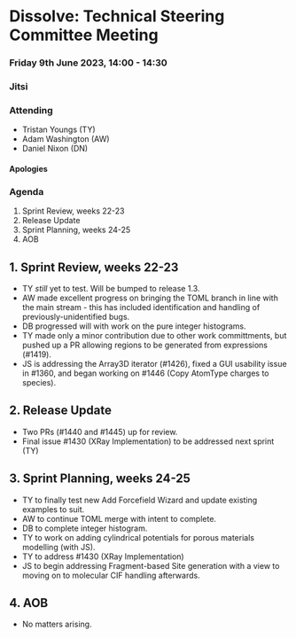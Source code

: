 # Dissolve: Technical Steering Committee Meeting
### Friday 9th June 2023, 14:00 - 14:30
### Jitsi

### Attending

- Tristan Youngs (TY)
- Adam Washington (AW)
- Daniel Nixon (DN)

#### Apologies

### Agenda

1. Sprint Review, weeks 22-23
2. Release Update
3. Sprint Planning, weeks 24-25
4. AOB

## 1. Sprint Review, weeks 22-23

- TY *still* yet to test. Will be bumped to release 1.3.
- AW made excellent progress on bringing the TOML branch in line with the main stream - this has included identification and handling of previously-unidentified bugs.
- DB progressed will with work on the pure integer histograms.
- TY made only a minor contribution due to other work committments, but pushed up a PR allowing regions to be generated from expressions (#1419).
- JS is addressing the Array3D iterator (#1426), fixed a GUI usability issue in #1360, and began working on #1446 (Copy AtomType charges to species).

## 2. Release Update

- Two PRs (#1440 and #1445) up for review.
- Final issue #1430 (XRay Implementation) to be addressed next sprint (TY)

## 3. Sprint Planning, weeks 24-25

- TY to finally test new Add Forcefield Wizard and update existing examples to suit.
- AW to continue TOML merge with intent to complete.
- DB to complete integer histogram.
- TY to work on adding cylindrical potentials for porous materials modelling (with JS).
- TY to address #1430 (XRay Implementation)
- JS to begin addressing Fragment-based Site generation with a view to moving on to molecular CIF handling afterwards.

## 4. AOB

- No matters arising.
